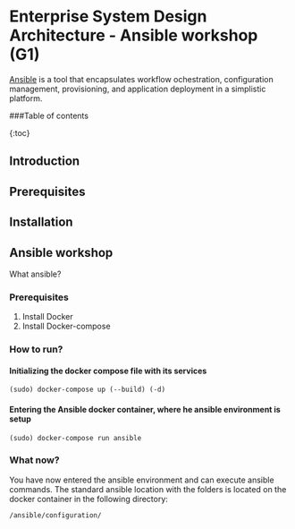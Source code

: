# Enterprise System Design Architecture - Ansible workshop (G1)

[Ansible](https://www.ansible.com/) is a tool that encapsulates workflow ochestration, configuration management, provisioning, and application deployment in a simplistic platform.

###Table of contents

{:toc}

## Introduction

## Prerequisites

## Installation

## Ansible workshop

What ansible?

### Prerequisites

1. Install Docker
2. Install Docker-compose

### How to run?

#### Initializing the docker compose file with its services

```
(sudo) docker-compose up (--build) (-d)
```
#### Entering the Ansible docker container, where he ansible environment is setup
```
(sudo) docker-compose run ansible
```

### What now?
You have now entered the ansible environment and can execute ansible commands. The standard ansible location with the folders is located on the docker container in the following directory:
```
/ansible/configuration/
```
